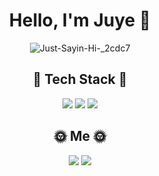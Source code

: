 <div align="center">

# Hello, I'm Juye 👋

![Just-Sayin-Hi-_2cdc7](https://user-images.githubusercontent.com/95920579/166096974-56104c43-736c-4a4c-9930-4d498b43666d.gif)

## 🔧 Tech Stack 🔨
![](https://img.shields.io/badge/Kotlin-11B48A?style=flat-square&logo=Kotlin&logoColor=white) ![](https://img.shields.io/badge/Java-4374D9?style=flat-square&logo=Java&logoColor=white) ![](https://img.shields.io/badge/Python-FFBB00?style=flat-square&logo=Python&logoColor=white)


## 🌞 Me 🌞
<img src="https://img.shields.io/badge/Tech%20Blog-11B48A?style=flat-square&logo=Vimeo&logoColor=white&link=https://velog.io/@chloedewyes"/></a> <img src="https://img.shields.io/badge/Gmail-DF4D4D?style=flat-square&logo=Gmail&logoColor=white&link=chloedewyes@gmail.com"/></a>

</div>
